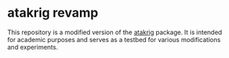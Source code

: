 # atakrig revamp
This repository is a modified version of the [atakrig](https://github.com/maoguihu/atakrig) package. It is intended for academic purposes and serves as a testbed for various modifications and experiments.
